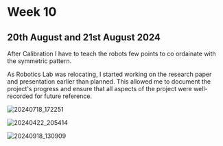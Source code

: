 # Week 10
## 20th August and 21st August 2024
After Calibration I have to teach the robots few points to co ordainate with the symmetric pattern.

As Robotics Lab was relocating,  I started working on the research paper and presentation earlier than planned. This allowed me to document the project's progress and ensure that all aspects of the project were well-recorded for future reference.

![20240718_172251](https://github.com/user-attachments/assets/9057b7a9-f00b-48bc-89ef-f6f6d5fe533c)

![20240422_205414](https://github.com/user-attachments/assets/a933d3e1-8f06-4937-a238-5fd78d9e300d)

![20240918_130909](https://github.com/user-attachments/assets/df44360e-3e12-45e6-ad8b-cd9463775fc6)
